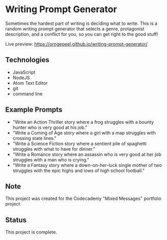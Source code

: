 # Writing Prompt Generator
Sometimes the hardest part of writing is deciding what to write. This is a random writing prompt generator that selects a genre, protagonist description, and a conflict for you, so you can get right to the good stuff!

Live preview: https://orngepeel.github.io/writing-prompt-generator/

## Technologies
* JavaScript
* NodeJS
* Atom Text Editor
* git
* command line

## Example Prompts
* "Write an Action Thriller story where a frog struggles with a bounty hunter who is very good at his job."
* "Write a Coming of Age story where a girl with a map struggles with crossing state lines."
* "Write a Science Fiction story where a sentient pile of spaghetti struggles with what to have for dinner."
* "Write a Romance story where an assassin who is very good at her job struggles with a man who is crying."
* "Write a Fantasy story where a down-on-her-luck single mother of two struggles with the epic highs and lows of high school football."

## Note
This project was created for the Codecademy "Mixed Messages" portfolio project.

## Status
This project is complete.
